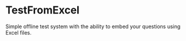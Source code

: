 # TestFromExcel
Simple offline test system with the ability to embed your questions using Excel files.
